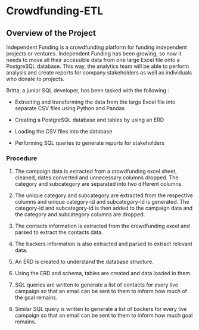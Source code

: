 # Crowdfunding-ETL

## Overview of the Project

Independent Funding is a crowdfunding platform for funding independent projects or ventures.
Independent Funding has been growing, so now it needs to move all their accessible data from one large Excel file onto a PostgreSQL database. This way, the analytics team will be able to perform analysis and create reports for company stakeholders as well as individuals who donate to projects.

Britta, a junior SQL developer, has been tasked with the following :

-   Extracting and transforming the data from the large Excel file into separate CSV files using Python and Pandas

-   Creating a PostgreSQL database and tables by using an ERD

-	Loading the CSV files into the database

-	Performing SQL queries to generate reports for stakeholders


### Procedure 

1. The campaign data is extracted from a crowdfunding excel sheet, cleaned, dates converted and unnecessary columns dropped. The category and subcategory are separated into two different columns. 

2. The unique category and subcategory are extracted from the respective columns and unique category-id and subcategory-id is generated. The category-id and subcategory-id is then added to the campaign data and the category and subcategory columns are dropped.

3. The contacts information is extracted from the crowdfunding excel and parsed to extract the contacts data.

4. The backers information is also extracted and parsed to extract relevant data.

5. An ERD is created to understand the database structure.

6. Using the ERD and schema, tables are created and data loaded in them.

7. SQL queries are written to generate a list of contacts for every live campaign so that an email can be sent to them to inform how much of the goal remains.

8. Similar SQL query is written to generate a list of backers for every live campaign so that an email can be sent to them to inform how much goal remains. 